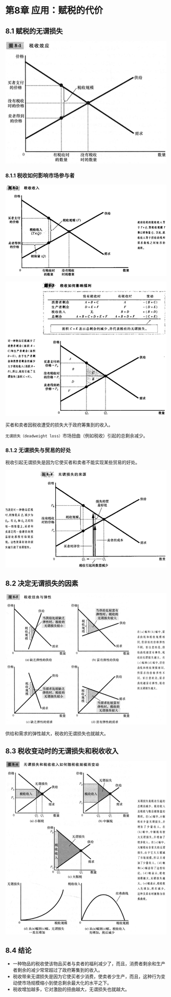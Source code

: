 # 第8章 应用：赋税的代价



## 8.1 赋税的无谓损失

![8_1](res/8_1.png)

### 8.1.1 税收如何影响市场参与者

![8_2](res/8_2.png)

![8_3](res/8_3.png)

买者和卖者因税收遭受的损失大于政府筹集到的收入。

`无谓损失（deadweight loss）`市场扭曲（例如税收）引起的总剩余减少。

### 8.1.2 无谓损失与贸易的好处

税收引起无谓损失是因为它使买者和卖者不能实现某些贸易的好处。

![8_4](res/8_4.png)



## 8.2 决定无谓损失的因素

![8_5](res/8_5.png)

供给和需求的弹性越大，税收的无谓损失也就越大。



## 8.3 税收变动时的无谓损失和税收收入

![8_6](res/8_6.png)



## 8.4 结论

- 一种物品的税收使该物品买者与卖者的福利减少了，而且，消费者剩余和生产者剩余的减少常常超过了政府筹集到的收入。
- 税收带来无谓损失是因为它使买者少消费，使卖者少生产，而且，这种行为变动使市场规模缩小到使总剩余最大化的水平之下。
- 税收增加越多，它对激励的扭曲越大，无谓损失也就越大。

